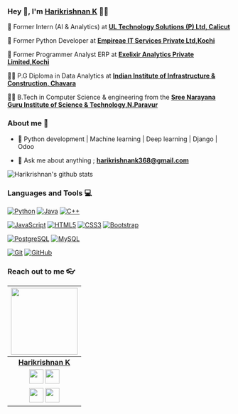 
### Hey 👋, I'm [Harikrishnan K]() 👨‍💻



💼  Former Intern (AI & Analytics) at **[UL Technology Solutions (P) Ltd, Calicut](https://ults.in/)** 

💼   Former Python Developer at **[Empireae IT Services Private Ltd,Kochi](http://empireae.com/)**

💼  Former Programmer Analyst ERP at **[Exelixir Analytics Private Limited,Kochi](https://www.exelixir.com/)**

👨‍🎓 P.G Diploma in Data Analytics at **[Indian Institute of Infrastructure & Construction, Chavara](https://www.iiic.ac.in/)** 

👨‍🎓 B.Tech in Computer Science & engineering from the **[Sree Narayana Guru Institute of Science & Technology,N.Paravur](http://sngist.org/)** 

### About me :eyes:

- :dart: Python development | Machine learning | Deep learning | Django | Odoo  

- :e-mail: Ask me about anything ; **[harikrishnank368@gmail.com](harikrishnank368@gmail.com)**

![Harikrishnan's github stats](https://github-readme-stats.vercel.app/api?username=iamharikrishnank&show_icons=true&hide_border=true)

### Languages and Tools :computer:

[![Python](https://img.shields.io/badge/-Python-black?style=flat&logo=python&link=https://github.com/iamharikrishnank)](https://github.com/iamharikrishnank) [![Java](https://img.shields.io/badge/Java-orange?style=flat&logo=java&logoColor=white&link=https://github.com/iamharikrishnank)](https://github.com/iamharikrishnank) [![C++](https://img.shields.io/badge/-C/C%2B%2B-%2300599C?style=flat&logo=C%2B%2B&logoColor=ffffff)](https://github.com/iamharikrishnank)

[![JavaScript](https://img.shields.io/badge/-JavaScript-black?style=flat&logo=javascript&link=https://github.com/iamharikrishnank)](https://github.com/iamharikrishnank) 
[![HTML5](https://img.shields.io/badge/-HTML5-E34F26?style=flat&logo=html5&logoColor=white&link=https://github.com/iamharikrishnank)](https://github.com/iamharikrishnank) [![CSS3](https://img.shields.io/badge/-CSS3-1572B6?style=flat&logo=css3&link=https://github.com/harikrishnank-git)](https://github.com/harikrishnank-git) [![Bootstrap](https://img.shields.io/badge/-Bootstrap-563D7C?style=flat&logo=bootstrap&link=https://github.com/iamharikrishnank)](https://github.com/iamharikrishnank)

 [![PostgreSQL](https://img.shields.io/badge/-PostgreSQL-336791?style=flat&logo=postgresql&link=https://github.com/iamharikrishnank)](https://github.com/iamharikrishnank) [![MySQL](https://img.shields.io/badge/-MySQL-black?style=flat&logo=mysql&link=https://github.com/iamharikrishnank)](https://github.com/iamharikrishnank)

[![Git](https://img.shields.io/badge/-Git-black?style=flat&logo=git&link=https://github.com/harikrishnank-git)](https://github.com/iamharikrishnank)  [![GitHub](https://img.shields.io/badge/-GitHub-181717?style=flat&logo=github&link=https://github.com/iamharikrishnank)](https://github.com/iamharikrishnank)

### Reach out to me 👓

|  <a href="https://hritik5102.github.io/"><img src="https://icon-library.net//images/icon-programmer/icon-programmer-14.jpg" width="150px" height="150px" /></a> |
|:---------------------------------------------------------------------------------------------------------------------------------------: |
|       **[Harikrishnan K](https://iamharikrishnank.github.io/)**                                                                                |
|<a href="https://twitter.com/_harikrishnank"><img src="https://i.ibb.co/kmgQVyW/twitter.png" width="32px" height="32px"></a> <a href="https://github.com/iamharikrishnank-git"><img src="https://cdn.iconscout.com/icon/free/png-256/github-108-438008.png" width="32px" height="32px"></a> <a href="https://www.facebook.com/iamharikrishnank">
<img src="https://i.ibb.co/zmYNW4p/facebook.png" width="32px" height="32px"></a> <a href="https://www.linkedin.com/in/harikrishnan-k/"><img src="https://i.ibb.co/Kx2GSrT/linkedin.png" width="32px" height="32px"></a> |










<!--
**hritik5102/hritik5102** is a ✨ _special_ ✨ repository because its `README.md` (this file) appears on your GitHub profile.

Here are some ideas to get you started:

- 🔭 I’m currently working on ...
- 🌱 I’m currently learning ...
- 👯 I’m looking to collaborate on ...
- 🤔 I’m looking for help with ...
- 💬 Ask me about ...
- 📫 How to reach me: ...
- 😄 Pronouns: ...
- ⚡ Fun fact: ...
-->
